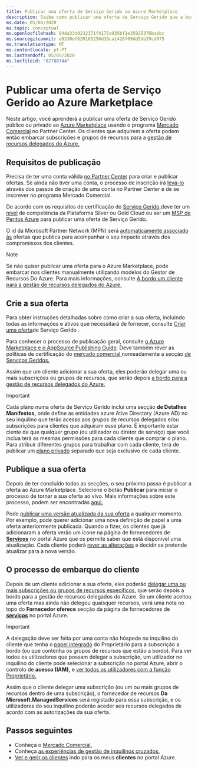 ```yaml
---
title: Publicar uma oferta de Serviço Gerido ao Azure Marketplace
description: Saiba como publicar uma oferta de Serviço Gerido que a bordo dos clientes para a gestão de recursos delegados do Azure.
ms.date: 05/04/2020
ms.topic: conceptual
ms.openlocfilehash: 04da33d0232371f4175a935bf1e35925376babbc
ms.sourcegitcommit: e0330ef620103256d39ca1426f09dd5bb39cd075
ms.translationtype: MT
ms.contentlocale: pt-PT
ms.lasthandoff: 05/05/2020
ms.locfileid: "82788744"
---
```

# <a name="publish-a-managed-service-offer-to-azure-marketplace"></a>Publicar uma oferta de Serviço Gerido ao Azure Marketplace

Neste artigo, você aprenderá a publicar uma oferta de Serviço Gerido público ou privado ao [Azure Marketplace](https://azuremarketplace.microsoft.com) usando o programa [Mercado Comercial](../../marketplace/partner-center-portal/commercial-marketplace-overview.md) no Partner Center. Os clientes que adquirem a oferta podem então embarcar subscrições e grupos de recursos para a [gestão de recursos delegados do Azure.](../concepts/azure-delegated-resource-management.md)

## <a name="publishing-requirements"></a>Requisitos de publicação

Precisa de ter uma conta válida [no Partner Center](../../marketplace/partner-center-portal/create-account.md) para criar e publicar ofertas. Se ainda não tiver uma conta, o processo de inscrição irá [levá-lo](https://aka.ms/joinmarketplace) através dos passos de criação de uma conta no Partner Center e de se inscrever no programa Mercado Comercial.

De acordo com os requisitos de certificação do [Serviço Gerido,](https://docs.microsoft.com/legal/marketplace/certification-policies#7004-business-requirements)deve ter um [nível](https://docs.microsoft.com/partner-center/learn-about-competencies) de competência da Plataforma Silver ou Gold Cloud ou ser um [MSP de Peritos Azure](https://partner.microsoft.com/membership/azure-expert-msp) para publicar uma oferta de Serviço Gerido.

O id da Microsoft Partner Network (MPN) será [automaticamente associado às](../../billing/billing-partner-admin-link-started.md) ofertas que publica para acompanhar o seu impacto através dos compromissos dos clientes.

> [!NOTE]
> Se não quiser publicar uma oferta para o Azure Marketplace, pode embarcar nos clientes manualmente utilizando modelos do Gestor de Recursos Do Azure. Para mais informações, consulte [A bordo um cliente para a gestão de recursos delegados do Azure.](onboard-customer.md)

## <a name="create-your-offer"></a>Crie a sua oferta

Para obter instruções detalhadas sobre como criar a sua oferta, incluindo todas as informações e ativos que necessitará de fornecer, consulte [Criar uma oferta](../../marketplace/partner-center-portal/create-new-managed-service-offer.md)de Serviço Gerido .

Para conhecer o processo de publicação geral, consulte [o Azure Marketplace e o AppSource Publishing Guide](../../marketplace/marketplace-publishers-guide.md). Deve também rever as políticas de certificação do [mercado comercial,](https://docs.microsoft.com/legal/marketplace/certification-policies)nomeadamente a secção [de Serviços Geridos.](https://docs.microsoft.com/legal/marketplace/certification-policies#700-managed-services)

Assim que um cliente adicionar a sua oferta, eles poderão delegar uma ou mais subscrições ou grupos de recursos, que serão depois [a bordo para a gestão de recursos delegados do Azure.](#the-customer-onboarding-process)

> [!IMPORTANT]
> Cada plano numa oferta de Serviço Gerido inclui uma secção **de Detalhes Manifestos,** onde define as entidades azure Ative Directory (Azure AD) no seu inquilino que terão acesso aos grupos de recursos delegados e/ou subscrições para clientes que adquiram esse plano. É importante estar ciente de que qualquer grupo (ou utilizador ou diretor de serviço) que você inclua terá as mesmas permissões para cada cliente que comprar o plano. Para atribuir diferentes grupos para trabalhar com cada cliente, terá de publicar um [plano privado](../../marketplace/private-offers.md) separado que seja exclusivo de cada cliente.

## <a name="publish-your-offer"></a>Publique a sua oferta

Depois de ter concluído todas as secções, o seu próximo passo é publicar a oferta ao Azure Marketplace. Selecione o botão **Publicar** para iniciar o processo de tornar a sua oferta ao vivo. Mais informações sobre este processo, podem ser encontradas [aqui.](../../marketplace/partner-center-portal/create-new-managed-service-offer.md#publish) 

Pode [publicar uma versão atualizada da sua oferta](../..//marketplace/partner-center-portal/update-existing-offer.md) a qualquer momento. Por exemplo, pode querer adicionar uma nova definição de papel a uma oferta anteriormente publicada. Quando o fizer, os clientes que já adicionaram a oferta verão um ícone na página de fornecedores de [**Serviços**](view-manage-service-providers.md) no portal Azure que os permite saber que está disponível uma atualização. Cada cliente poderá [rever as alterações](view-manage-service-providers.md#update-service-provider-offers) e decidir se pretende atualizar para a nova versão. 

## <a name="the-customer-onboarding-process"></a>O processo de embarque do cliente

Depois de um cliente adicionar a sua oferta, eles poderão [delegar uma ou mais subscrições ou grupos de recursos específicos](view-manage-service-providers.md#delegate-resources), que serão depois a bordo para a gestão de recursos delegados do Azure. Se um cliente aceitou uma oferta mas ainda não delegou quaisquer recursos, verá uma nota no topo do **Fornecedor oferece** secção da página de fornecedores de [**serviços**](view-manage-service-providers.md) no portal Azure.

> [!IMPORTANT]
> A delegação deve ser feita por uma conta não hóspede no inquilino do cliente que tenha o [papel integrado](https://docs.microsoft.com/azure/role-based-access-control/built-in-roles#owner) do Proprietário para a subscrição a bordo (ou que contenha os grupos de recursos que estão a bordo). Para ver todos os utilizadores que possam delegar a subscrição, um utilizador no inquilino do cliente pode selecionar a subscrição no portal Azure, abrir o controlo de **acesso (IAM),** e [ver todos os utilizadores com a função Proprietário.](../../role-based-access-control/role-assignments-list-portal.md#list-owners-of-a-subscription)

Assim que o cliente delegar uma subscrição (ou um ou mais grupos de recursos dentro de uma subscrição), o fornecedor de recursos **Da Microsoft.ManagedServices** será registado para essa subscrição, e os utilizadores do seu inquilino poderão aceder aos recursos delegados de acordo com as autorizações da sua oferta.

## <a name="next-steps"></a>Passos seguintes

- Conheça o [Mercado Comercial.](../../marketplace/partner-center-portal/commercial-marketplace-overview.md)
- Conheça [as experiências de gestão de inquilinos cruzados.](../concepts/cross-tenant-management-experience.md)
- [Ver e gerir os clientes](view-manage-customers.md) indo para os meus **clientes** no portal Azure.
